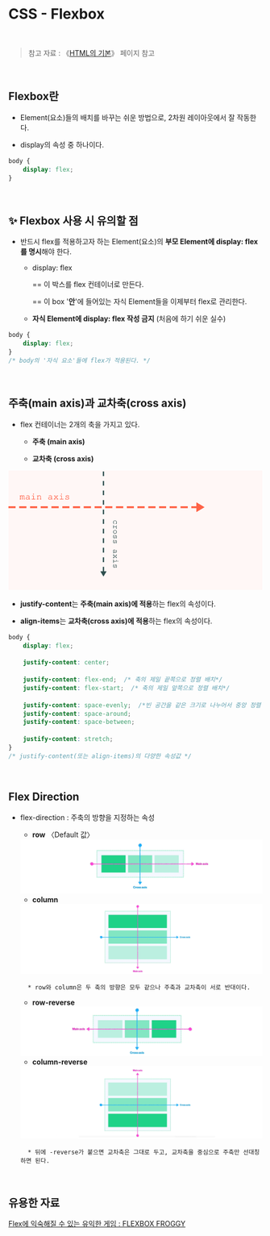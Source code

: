 # CSS - Flexbox

<br/>

>  참고 자료 : 《<a href="https://github.com/SangYoonLee1231/TIL/blob/main/HTML%20%26%20CSS/html_basic_concept.md">HTML의 기본</a>》 페이지 참고

<br/>

## Flexbox란

* Element(요소)들의 배치를 바꾸는 쉬운 방법으로, 2차원 레이아웃에서 잘 작동한다.

* display의 속성 중 하나이다.

```css
body {
    display: flex;
}
```

<br/>

## ✨ Flexbox 사용 시 유의할 점

* 반드시 flex를 적용하고자 하는 Element(요소)의 <strong>부모 Element에 display: flex를 명시</strong>해야 한다.

    * display: flex  

      == 이 박스를 flex 컨테이너로 만든다.  

      == 이 box '<strong>안</strong>'에 들어있는 자식 Element들을 이제부터 flex로 관리한다.

    * <strong>자식 Element에 display: flex 작성 금지</strong> (처음에 하기 쉬운 실수)

```css
body {
    display: flex;
}
/* body의 '자식 요소'들에 flex가 적용된다. */
```

<br/>

## 주축(main axis)과 교차축(cross axis)

* flex 컨테이너는 2개의 축을 가지고 있다.

    * <strong>주축 (main axis)</strong>

    * <strong>교차축 (cross axis)</strong>

<img src="img/main_axis_cross_axis.png">

</br>

* <strong>justify-content</strong>는 <strong>주축(main axis)에 적용</strong>하는 flex의 속성이다.

* <strong>align-items</strong>는 <strong>교차축(cross axis)에 적용</strong>하는 flex의 속성이다.

```css
body {
    display: flex;

    justify-content: center;

    justify-content: flex-end;  /* 축의 제일 끝쪽으로 정렬 배치*/
    justify-content: flex-start;  /* 축의 제일 앞쪽으로 정렬 배치*/

    justify-content: space-evenly;  /*빈 공간을 같은 크기로 나누어서 중앙 정렬 배치*/
    justify-content: space-around;
    justify-content: space-between;

    justify-content: stretch;
}
/* justify-content(또는 align-items)의 다양한 속성값 */
```

<br/>

## Flex Direction

* flex-direction : 주축의 방향을 지정하는 속성


    * <strong>row</strong> 〈Default 값〉

    <img src="img/row.png">

    <br/>

    * <strong>column</strong>

    <img src="img/column.png">

    <br/>

        * row와 column은 두 축의 방향은 모두 같으나 주축과 교차축이 서로 반대이다.

    * <strong>row-reverse</strong>

    <img src="img/row-reverse.png">

    <br/>

    * <strong>column-reverse</strong>

    <img src="img/column-reverse.png">

    <br/>
    
        * 뒤에 -reverse가 붙으면 교차축은 그대로 두고, 교차축을 중심으로 주축만 선대칭하면 된다.

<br/>

## 유용한 자료

<a href="https://flexboxfroggy.com/#ko">Flex에 익숙해질 수 있는 유익한 게임 : FLEXBOX FROGGY</a>